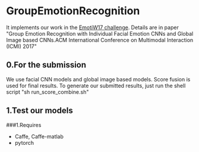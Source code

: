 # GroupEmotionRecognition
It implements our work in the [EmotiW17 challenge](https://sites.google.com/site/emotiwchallenge/home). 
Details are in paper "Group Emotion Recognition with Individual Facial Emotion CNNs and Global Image based CNNs.ACM International Conference on Multimodal Interaction (ICMI) 2017"
## 0.For the submission
We use facial CNN models and global image based models. Score fusion is used for final results.
To generate our submitted results, just run the shell script "sh run_score_combine.sh"

## 1.Test our models
###1.Requires
* Caffe, Caffe-matlab
* pytorch



